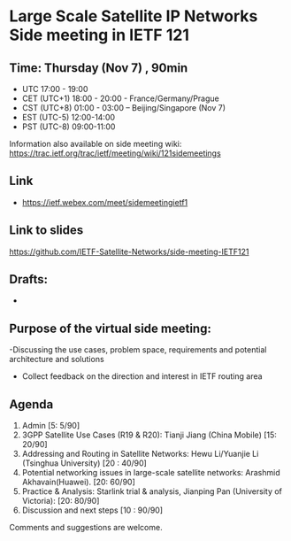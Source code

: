 # Large Scale Satellite IP Networks Side meeting in IETF 121

## Time: Thursday (Nov 7) , 90min
   - UTC 17:00 - 19:00
   - CET (UTC+1) 18:00 - 20:00 - France/Germany/Prague
   - CST (UTC+8) 01:00 - 03:00 – Beijing/Singapore (Nov 7)
   - EST (UTC-5) 12:00-14:00
   - PST (UTC-8) 09:00-11:00

Information also available on side meeting wiki: https://trac.ietf.org/trac/ietf/meeting/wiki/121sidemeetings

## Link
- https://ietf.webex.com/meet/sidemeetingietf1

## Link to slides
https://github.com/IETF-Satellite-Networks/side-meeting-IETF121

## Drafts:
- 

## Purpose of the virtual side meeting:
-Discussing the use cases, problem space, requirements and potential architecture and solutions
- Collect feedback on the direction and interest in IETF routing area 

## Agenda
1.	Admin [5: 5/90] 
2.	3GPP Satellite Use Cases (R19 & R20): Tianji Jiang (China Mobile) [15: 20/90] 
3.	Addressing and Routing in Satellite Networks: Hewu Li/Yuanjie Li (Tsinghua University) [20 : 40/90]
4.	Potential networking issues in large-scale satellite networks: Arashmid Akhavain(Huawei). [20: 60/90]
5.	Practice & Analysis: Starlink trial & analysis, Jianping Pan (University of Victoria):  [20: 80/90]
6.	Discussion and next steps [10 : 90/90]

Comments and suggestions are welcome. 

